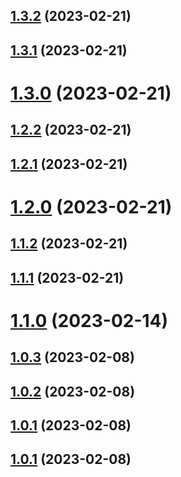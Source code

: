 ## [1.3.2](https://github.com/acelectic/tom-tom-manager-react/compare/v1.3.1...v1.3.2) (2023-02-21)

## [1.3.1](https://github.com/acelectic/tom-tom-manager-react/compare/v1.3.0...v1.3.1) (2023-02-21)

# [1.3.0](https://github.com/acelectic/tom-tom-manager-react/compare/v1.2.2...v1.3.0) (2023-02-21)

## [1.2.2](https://github.com/acelectic/tom-tom-manager-react/compare/v1.2.1...v1.2.2) (2023-02-21)

## [1.2.1](https://github.com/acelectic/tom-tom-manager-react/compare/v1.2.0...v1.2.1) (2023-02-21)

# [1.2.0](https://github.com/acelectic/tom-tom-manager-react/compare/v1.1.2...v1.2.0) (2023-02-21)

## [1.1.2](https://github.com/acelectic/tom-tom-manager-react/compare/v1.1.1...v1.1.2) (2023-02-21)

## [1.1.1](https://github.com/acelectic/tom-tom-manager-react/compare/v1.1.0...v1.1.1) (2023-02-21)

# [1.1.0](https://github.com/acelectic/tom-tom-manager-react/compare/v1.0.3...v1.1.0) (2023-02-14)

## [1.0.3](https://github.com/acelectic/tom-tom-manager-react/compare/v1.0.2...v1.0.3) (2023-02-08)

## [1.0.2](https://github.com/acelectic/tom-tom-manager-react/compare/v1.0.1...v1.0.2) (2023-02-08)

## [1.0.1](https://github.com/acelectic/tom-tom-manager-react/compare/v1.0.0...v1.0.1) (2023-02-08)

## [1.0.1](https://github.com/acelectic/tom-tom-manager-react/compare/v1.0.0...v1.0.1) (2023-02-08)
